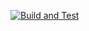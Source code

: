 [![Build and Test](https://github.com/SilvestarIvanov/Student-App/actions/workflows/node.js.yml/badge.svg)](https://github.com/SilvestarIvanov/Student-App/actions/workflows/node.js.yml)
